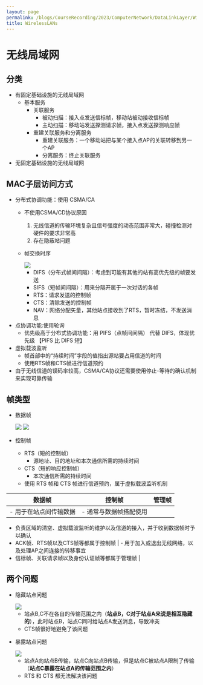 ```yaml
---
layout: page
permalink: /blogs/CourseRecording/2023/ComputerNetwork/DataLinkLayer/WirelessLANs/index.html
title: WirelessLANs
---
```


# 无线局域网

## 分类

- 有固定基础设施的无线局域网
    - 基本服务
        - 关联服务
            - 被动扫描：接入点发送信标帧，移动站被动接收信标帧
            - 主动扫描：移动站发送探测请求帧，接入点发送探测响应帧
        - 重建关联服务和分离服务
            - 重建关联服务：一个移动站把与某个接入点AP的关联转移到另一个AP
            - 分离服务：终止关联服务
- 无固定基础设施的无线局域网

## MAC子层访问方式

- 分布式协调功能：使用 CSMA/CA
    - 不使用CSMA/CD协议原因
        1. 无线信道的传输环境复杂且信号强度的动态范围非常大，碰撞检测对硬件的要求非常高
        2. 存在隐蔽站问题
    - 帧交换时序
        
        <img src="https://CRYoushiwo.github.io/images/blogs/CoursesRecording/ComputerNetwork/DataLinkLayer/Chapter14/Untitled.jpeg" class="blog-image" >
        
        - DIFS（分布式帧间间隔）：考虑到可能有其他的站有高优先级的帧要发送
        - SIFS（短帧间间隔）：用来分隔开属于一次对话的各帧
        - RTS：请求发送的控制帧
        - CTS：清除发送的控制帧
        - NAV：网络分配矢量，其他站点接收到了RTS，暂时冻结，不发送消息
- 点协调功能:使用轮询
    - 优先级高于分布式协调功能：用 PIFS（点帧间间隔） 代替 DIFS，体现优先级 【PIFS 比 DIFS 短】
- 虚拟载波监听
    - 帧首部中的“持续时间”字段的值指出源站要占用信道的时间
    - 使用RTS帧和CTS帧进行信道预约
- 由于无线信道的误码率较高，CSMA/CA协议还需要使用停止-等待的确认机制来实现可靠传输

## 帧类型

- 数据帧
    
    <img src="https://CRYoushiwo.github.io/images/blogs/CoursesRecording/ComputerNetwork/DataLinkLayer/Chapter14/Untitled.png" class="blog-image" >
    
    <img src="https://CRYoushiwo.github.io/images/blogs/CoursesRecording/ComputerNetwork/DataLinkLayer/Chapter14/Untitled%201.png" class="blog-image" >
    
- 控制帧
    - RTS（短的控制帧）
        - 源地址、目的地址和本次通信所需的持续时间
    - CTS（短的响应控制帧）
        - 本次通信所需的持续时间
    - 使用 RTS 帧和 CTS 帧进行信道预约，属于虚拟载波监听机制

| 数据帧 | 控制帧 | 管理帧 |
| --- | --- | --- |
| - 用于在站点间传输数据 | - 通常与数据帧搭配使用
- 负责区域的清空、虚拟载波监听的维护以及信道的接入，并于收到数据帧时予以确认
- ACK帧、RTS帧以及CTS帧等都属于控制帧 | - 用于加入或退出无线网络，以及处理AP之间连接的转移事宜
- 信标帧、关联请求帧以及身份认证帧等都属于管理帧 |

## 两个问题

- 隐藏站点问题
    
    <img src="https://CRYoushiwo.github.io/images/blogs/CoursesRecording/ComputerNetwork/DataLinkLayer/Chapter14/Untitled%202.png" class="blog-image" >
    
    - 站点B,C不在各自的传输范围之内（**站点B，C对于站点A来说是相互隐藏的**），此时站点B，站点C同时给站点A发送消息，导致冲突
    - CTS帧很好地避免了该问题
- 暴露站点问题
    
    <img src="https://CRYoushiwo.github.io/images/blogs/CoursesRecording/ComputerNetwork/DataLinkLayer/Chapter14/Untitled%203.png" class="blog-image" >
    
    - 站点A向站点B传输，站点C向站点B传输，但是站点C被站点A限制了传输（**站点C暴露在站点A的传输范围之内**）
    - RTS 和 CTS 都无法解决该问题